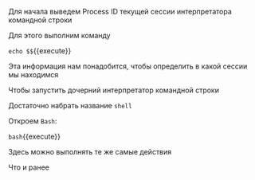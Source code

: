 Для начала выведем Process ID текущей сессии интерпретатора командной строки

Для этого выполним команду

`echo $$`{{execute}}

Эта информация нам понадобится, чтобы определить в какой сессии мы находимся

Чтобы запустить дочерний интерпретатор командной строки

Достаточно набрать название `shell`

Откроем `Bash`:

`bash`{{execute}}

Здесь можно выполнять те же самые действия

Что и ранее